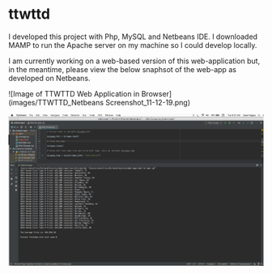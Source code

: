# ttwttd

I developed this project with Php, MySQL and Netbeans IDE. I downloaded MAMP to run the Apache server on my machine so I could develop locally.

I am currently working on a web-based version of this web-application but, in the meantime, please view the below snaphsot of the web-app as developed on Netbeans.

![Image of TTWTTD Web Application in Browser](images/TTWTTD_Netbeans Screenshot_11-12-19.png)

![Image of TypeRTracker Output in Console](https://github.com/builtthorough/typertracker/blob/master/images/PyCharm_Screenshot_11-12-19.png)
